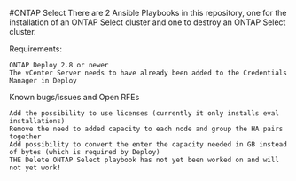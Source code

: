 #ONTAP Select
There are 2 Ansible Playbooks in this repository, one for the installation of an ONTAP Select cluster and one to destroy an ONTAP Select cluster.

Requirements:

    ONTAP Deploy 2.8 or newer
    The vCenter Server needs to have already been added to the Credentials Manager in Deploy

Known bugs/issues and Open RFEs

    Add the possibility to use licenses (currently it only installs eval installations)
    Remove the need to added capacity to each node and group the HA pairs together
    Add possibility to convert the enter the capacity needed in GB instead of bytes (which is required by Deploy)
    THE Delete ONTAP Select playbook has not yet been worked on and will not yet work!
